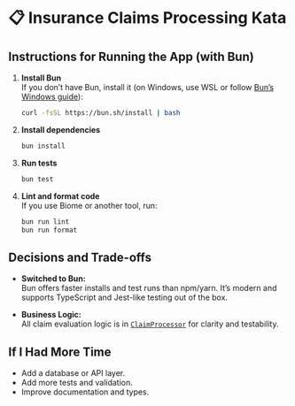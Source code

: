 # 📋 Insurance Claims Processing Kata

## Instructions for Running the App (with Bun)

1. **Install Bun**  
   If you don’t have Bun, install it (on Windows, use WSL or follow [Bun’s Windows guide](https://bun.sh/docs/installation)):
   ```sh
   curl -fsSL https://bun.sh/install | bash
   ```

2. **Install dependencies**  
   ```sh
   bun install
   ```

3. **Run tests**  
   ```sh
   bun test
   ```

4. **Lint and format code**  
   If you use Biome or another tool, run:
   ```sh
   bun run lint
   bun run format
   ```

## Decisions and Trade-offs

- **Switched to Bun:**  
  Bun offers faster installs and test runs than npm/yarn. It’s modern and supports TypeScript and Jest-like testing out of the box.

- **Business Logic:**  
  All claim evaluation logic is in [`ClaimProcessor`](src/services/ClaimProcessor.ts) for clarity and testability.

## If I Had More Time

- Add a database or API layer.
- Add more tests and validation.
- Improve documentation and types.

